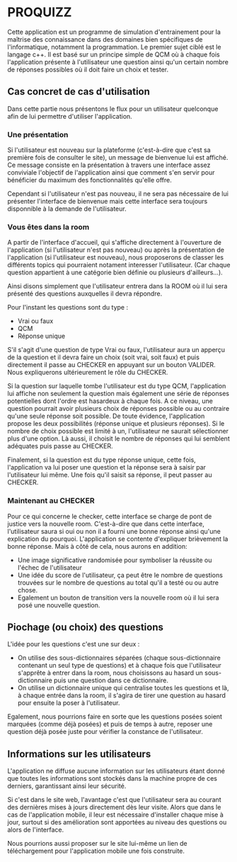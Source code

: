 # PROQUIZZ
Cette application est un programme de simulation d'entrainement pour la maîtrise des connaissance dans des domaines bien spécifiques de l'informatique, notamment la programmation. Le premier sujet ciblé est le langage c++. Il est basé sur un principe simple de QCM où à chaque fois l'application présente à l'utilisateur une question ainsi qu'un certain nombre de réponses possibles où il doit faire un choix et tester.

## Cas concret de cas d'utilisation
Dans cette partie nous présentons le flux pour un utilisateur quelconque afin de lui permettre d'utiliser l'application.

### Une présentation
Si l'utilisateur est nouveau sur la plateforme (c'est-à-dire que c'est sa première fois de consulter le site), un message de bienvenue lui est affiché.
Ce message consiste en la présentation à travers une interface assez conviviale l'objectif de l'application ainsi que comment s'en servir pour bénéficier du maximum des fonctionnalités qu'elle offre.

Cependant si l'utilisateur n'est pas nouveau, il ne sera pas nécessaire de lui présenter l'interface de bienvenue mais cette interface sera toujours disponnible à la demande de l'utilisateur.

### Vous êtes dans la room
A partir de l'interface d'accueil, qui s'affiche directement à l'ouverture de l'application (si l'utilisateur n'est pas nouveau) ou après la présentation de l'application (si l'utilisateur est nouveau), nous proposerons de classer les différents topics qui pourraient notament interesser l'utilisateur. (Car chaque question appartient à une catégorie bien définie ou plusieurs d'ailleurs...).

Ainsi disons simplement que l'utilisateur entrera dans la ROOM où il lui sera présenté des questions auxquelles il devra répondre.

Pour l'instant les questions sont du type :
* Vrai ou faux
* QCM
* Réponse unique

S'il s'agit d'une question de type Vrai ou faux, l'utilisateur aura un apperçu de la question et il devra faire un choix (soit vrai, soit faux) et puis directement il passe au CHECKER en appuyant sur un bouton VALIDER. Nous expliquerons ultérieurement le rôle du CHECKER.

Si la question sur laquelle tombe l'utilisateur est du type QCM, l'application lui affiche non seulement la question mais également une série de réponses potentielles dont l'ordre est hasardeux à chaque fois.
A ce niveau, une question pourrait avoir plusieurs choix de réponses possible ou au contraire qu'une seule réponse soit possible.
De toute évidence, l'application propose les deux possibilités (réponse unique et plusieurs réponses). Si le nombre de choix possible est limité à un, l'utilisateur ne saurait sélectionner plus d'une option. Là aussi, il choisit le nombre de réponses qui lui semblent adéquates puis passe au CHECKER.

Finalement, si la question est du type réponse unique, cette fois, l'application va lui poser une question et la réponse sera à saisir par l'utilisateur lui même. Une fois qu'il saisit sa réponse, il peut passer au CHECKER.

### Maintenant au CHECKER
Pour ce qui concerne le checker, cette interface se charge de pont de justice vers la nouvelle room. C'est-à-dire que dans cette interface, l'utilisateur saura si oui ou non il a fourni une bonne réponse ainsi qu'une explication du pourquoi.
L'application se contente d'expliquer brièvement la bonne réponse. Mais à côté de cela, nous aurons en addition:

* Une image significative randomisée pour symboliser la réussite ou l'échec de l'utilisateur
* Une idée du score de l'utilisateur, ça peut être le nombre de questions trouvées sur le nombre de questions au total qu'il a testé ou ou autre chose.
* Egalement un bouton de transition vers la nouvelle room où il lui sera posé une nouvelle question.

## Piochage (ou choix) des questions
L'idée pour les questions c'est une sur deux :

* On utilise des sous-dictionnaires séparées (chaque sous-dictionnaire contenant un seul type de questions) et à chaque fois que l'utilisateur s'apprête à entrer dans la room, nous choisissons au hasard un sous-dictionnaire puis une question dans ce dictionnaire.
* On utilise un dictionnaire unique qui centralise toutes les questions et là, à chaque entrée dans la room, il s'agira de tirer une question au hasard pour ensuite la poser à l'utilisateur.

Egalement, nous pourrions faire en sorte que les questions posées soient marquées (comme déjà posées) et puis de temps à autre, reposer une question déjà posée juste pour vérifier la constance de l'utilisateur.

## Informations sur les utilisateurs
L'application ne diffuse aucune information sur les utilisateurs étant donné que toutes les informations sont stockés dans la machine propre de ces derniers, garantissant ainsi leur sécurité.

Si c'est dans le site web, l'avantage c'est que l'utilisateur sera au courant des dernières mises à jours directement dès leur visite.
Alors que dans le cas de l'application mobile, il leur est nécessaire d'installer chaque mise à jour, surtout si des amélioration sont apportées au niveau des questions ou alors de l'interface.

Nous pourrions aussi proposer sur le site lui-même un lien de téléchargement pour l'application mobile une fois construite.
